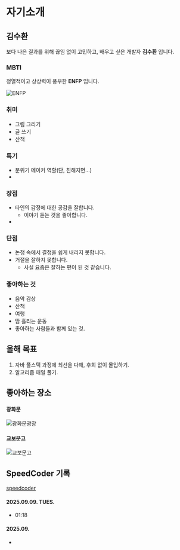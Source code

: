 # 자기소개

## 김수환
보다 나은 결과를 위해 끊임 없이 고민하고, 배우고 싶은 개발자 **김수환** 입니다.

### MBTI
정열적이고 상상력이 풍부한 **ENFP** 입니다.

![ENFP](https://blog.kakaocdn.net/dna/cTLcJq/btr7OOEZUiz/AAAAAAAAAAAAAAAAAAAAAL94jS-zMHO21veX5jgiHyu2pCSrpNHJK7WLOcYM5Lf0/img.png?credential=yqXZFxpELC7KVnFOS48ylbz2pIh7yKj8&expires=1759244399&allow_ip=&allow_referer=&signature=WtawvRQ1IACNGZm7n8WFGsa6s40%3D)

### 취미
- 그림 그리기
- 글 쓰기
- 산책

### 특기
- 분위기 메이커 역할(단, 친해지면...)
- 

### 장점
- 타인의 감정에 대한 공감을 잘합니다.
  - 이야기 듣는 것을 좋아합니다.
- 

### 단점
- 논쟁 속에서 결정을 쉽게 내리지 못합니다.
- 거절을 잘하지 못합니다.
  - 사실 요즘은 잘하는 편이 된 것 같습니다.

### 좋아하는 것
- 음악 감상
- 산책
- 여행
- 땀 흘리는 운동
- 좋아하는 사람들과 함께 있는 것.

## 올해 목표
1. 자바 풀스택 과정에 최선을 다해, 후회 없이 몰입하기.
2. 알고리즘 매일 풀기.

## 좋아하는 장소
#### 광화문

![광화문광장](https://cdn.newsin.co.kr/news/photo/202402/118572_119352_2934.jpeg)

#### 교보문고

![교보문고](https://ojsfile.ohmynews.com/STD_IMG_FILE/2017/0405/IE002138119_STD.jpg)

## SpeedCoder 기록
[speedcoder](https://www.speedcoder.net/)
#### 2025.09.09. TUES.
- 01:18

#### 2025.09.
- 